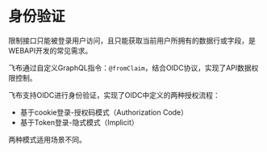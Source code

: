 # 身份验证

限制接口只能被登录用户访问，且只能获取当前用户所拥有的数据行或字段，是WEBAPI开发的常见需求。

飞布通过自定义GraphQL指令：`@fromClaim`，结合OIDC协议，实现了API数据权限控制。

飞布支持OIDC进行身份验证，实现了OIDC中定义的两种授权流程：

* 基于cookie登录-授权码模式（Authorization Code）
* 基于Token登录-隐式模式（Implicit）

两种模式适用场景不同。

